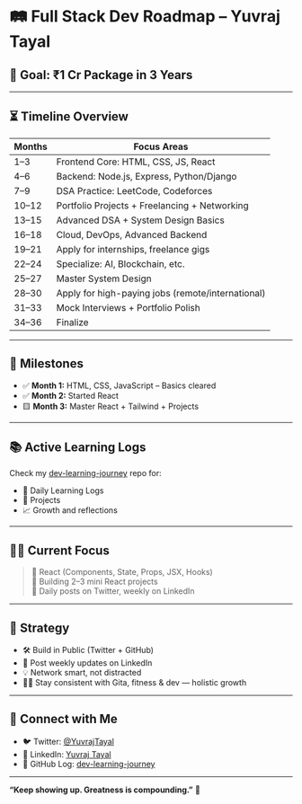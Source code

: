 # 🛤️ Full Stack Dev Roadmap – Yuvraj Tayal

## 🎯 Goal: ₹1 Cr Package in 3 Years

---

## ⏳ Timeline Overview

| Months      | Focus Areas                                          |
|-------------|------------------------------------------------------|
| 1–3         | Frontend Core: HTML, CSS, JS, React                  |
| 4–6         | Backend: Node.js, Express, Python/Django             |
| 7–9         | DSA Practice: LeetCode, Codeforces                   |
| 10–12       | Portfolio Projects + Freelancing + Networking        |
| 13–15       | Advanced DSA + System Design Basics                  |
| 16–18       | Cloud, DevOps, Advanced Backend                      |
| 19–21       | Apply for internships, freelance gigs                |
| 22–24       | Specialize: AI, Blockchain, etc.                     |
| 25–27       | Master System Design                                 |
| 28–30       | Apply for high-paying jobs (remote/international)    |
| 31–33       | Mock Interviews + Portfolio Polish                   |
| 34–36       | Finalize                         |

---

## 📌 Milestones

- ✅ **Month 1:** HTML, CSS, JavaScript – Basics cleared
- ✅ **Month 2:** Started React
- 🟨 **Month 3:** Master React + Tailwind + Projects

---

## 📚 Active Learning Logs

Check my [dev-learning-journey](https://github.com/YuvrajTayal1202/dev-learning-journey) repo for:
- 🧠 Daily Learning Logs
- 🔨 Projects
- 📈 Growth and reflections

---

## 🧑‍💻 Current Focus

> 📍 React (Components, State, Props, JSX, Hooks)  
> 📍 Building 2–3 mini React projects  
> 📍 Daily posts on Twitter, weekly on LinkedIn  

---

## 🧭 Strategy

- 🛠 Build in Public (Twitter + GitHub)
- 🌱 Post weekly updates on LinkedIn
- 💡 Network smart, not distracted
- 🧘‍♂️ Stay consistent with Gita, fitness & dev — holistic growth

---

## 🔗 Connect with Me

- 🐦 Twitter: [@YuvrajTayal](https://x.com/YuvrajTayal)
- 💼 LinkedIn: [Yuvraj Tayal](https://www.linkedin.com/in/yuvraj-tayal-7a3a48356)
- 📓 GitHub Log: [dev-learning-journey](https://github.com/YuvrajTayal1202/dev-learning-journey/)

---

**“Keep showing up. Greatness is compounding.”** 🚀  
